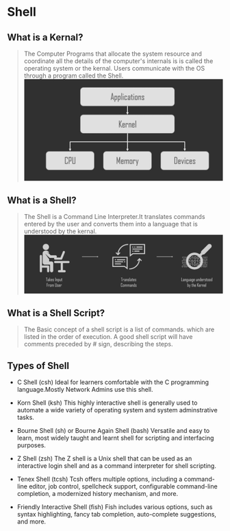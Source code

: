 # Shell
## What is a Kernal?
 > The Computer Programs that allocate the system resource and 
 > coordinate all the details of the computer's internals is
 > is called the operating system or the kernal. Users 
 > communicate with the OS through a program called the Shell.
![Kernal](https://github.com/aniketchavan2211/Journey-start-from-here/blob/master/Images/Kernel.jpg)
## What is a Shell?
 > The Shell is a Command Line Interpreter.It translates 
 > commands entered by the user and converts them into a 
 > language that is understood by the kernal.
![Shell](https://github.com/aniketchavan2211/Journey-start-from-here/blob/master/Images/Shell.jpg)
 
## What is a Shell Script?
 > The Basic concept of a shell script is a list of commands.
 > which are listed in the order of execution. A good shell
 > script will have comments preceded by # sign, describing the
 > steps.

## Types of Shell
 
   - C Shell (csh)
    Ideal for learners comfortable with the C programming 
    language.Mostly Network Admins use this shell.
 
   - Korn Shell (ksh)
    This highly interactive shell is generally used to automate
    a wide variety of operating system and system adminstrative 
    tasks.

   - Bourne Shell (sh) or Bourne Again Shell (bash)
    Versatile and easy to learn, most widely taught and learnt 
    shell for scripting and interfacing purposes.
 
   - Z Shell (zsh)
    The Z shell is a Unix shell that can be used as an 
    interactive login shell and as a command interpreter for 
    shell scripting.

   - Tenex Shell (tcsh) 
    Tcsh offers multiple options, including a command-line 
    editor, job control, spellcheck support, configurable 
    command-line completion, a modernized history mechanism, 
    and more.

   - Friendly Interactive Shell (fish)
    Fish includes various options, such as syntax highlighting, 
    fancy tab completion, auto-complete suggestions, and more.
